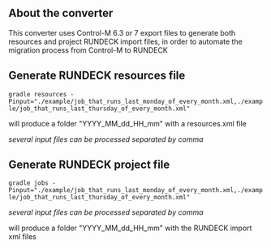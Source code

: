 ## About the converter

This converter uses Control-M 6.3 or 7 export files to generate both resources and project RUNDECK import files, in order to automate the migration process from Control-M to RUNDECK


## Generate RUNDECK resources file

```gradle resources -Pinput="./example/job_that_runs_last_monday_of_every_month.xml,./example/job_that_runs_last_thursday_of_every_month.xml"```

will produce a folder "YYYY_MM_dd_HH_mm" with a resources.xml file

_several input files can be processed separated by comma_

## Generate RUNDECK project file

```gradle jobs -Pinput="./example/job_that_runs_last_monday_of_every_month.xml,./example/job_that_runs_last_thursday_of_every_month.xml"```

_several input files can be processed separated by comma_

will produce a folder "YYYY_MM_dd_HH_mm" with the RUNDECK import xml files